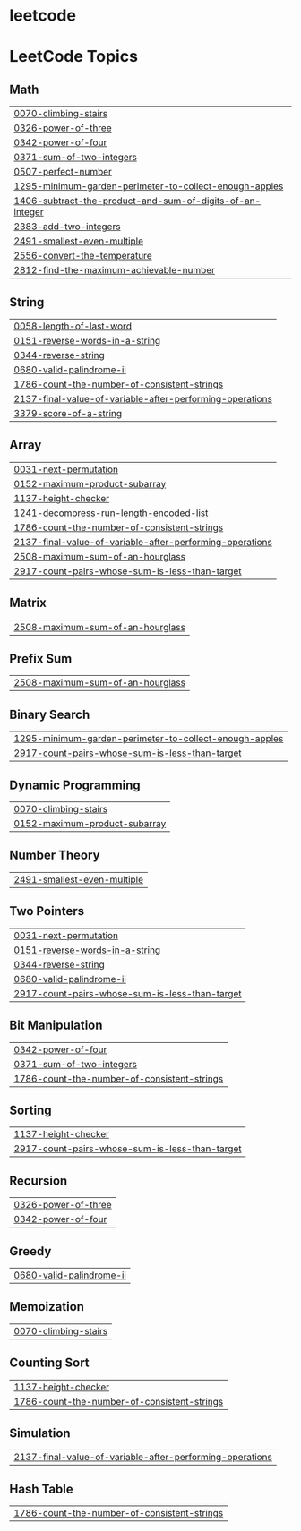 # leetcode
<!---LeetCode Topics Start-->
# LeetCode Topics
## Math
|  |
| ------- |
| [0070-climbing-stairs](https://github.com/Siyabojewar/leetcode/tree/master/0070-climbing-stairs) |
| [0326-power-of-three](https://github.com/Siyabojewar/leetcode/tree/master/0326-power-of-three) |
| [0342-power-of-four](https://github.com/Siyabojewar/leetcode/tree/master/0342-power-of-four) |
| [0371-sum-of-two-integers](https://github.com/Siyabojewar/leetcode/tree/master/0371-sum-of-two-integers) |
| [0507-perfect-number](https://github.com/Siyabojewar/leetcode/tree/master/0507-perfect-number) |
| [1295-minimum-garden-perimeter-to-collect-enough-apples](https://github.com/Siyabojewar/leetcode/tree/master/1295-minimum-garden-perimeter-to-collect-enough-apples) |
| [1406-subtract-the-product-and-sum-of-digits-of-an-integer](https://github.com/Siyabojewar/leetcode/tree/master/1406-subtract-the-product-and-sum-of-digits-of-an-integer) |
| [2383-add-two-integers](https://github.com/Siyabojewar/leetcode/tree/master/2383-add-two-integers) |
| [2491-smallest-even-multiple](https://github.com/Siyabojewar/leetcode/tree/master/2491-smallest-even-multiple) |
| [2556-convert-the-temperature](https://github.com/Siyabojewar/leetcode/tree/master/2556-convert-the-temperature) |
| [2812-find-the-maximum-achievable-number](https://github.com/Siyabojewar/leetcode/tree/master/2812-find-the-maximum-achievable-number) |
## String
|  |
| ------- |
| [0058-length-of-last-word](https://github.com/Siyabojewar/leetcode/tree/master/0058-length-of-last-word) |
| [0151-reverse-words-in-a-string](https://github.com/Siyabojewar/leetcode/tree/master/0151-reverse-words-in-a-string) |
| [0344-reverse-string](https://github.com/Siyabojewar/leetcode/tree/master/0344-reverse-string) |
| [0680-valid-palindrome-ii](https://github.com/Siyabojewar/leetcode/tree/master/0680-valid-palindrome-ii) |
| [1786-count-the-number-of-consistent-strings](https://github.com/Siyabojewar/leetcode/tree/master/1786-count-the-number-of-consistent-strings) |
| [2137-final-value-of-variable-after-performing-operations](https://github.com/Siyabojewar/leetcode/tree/master/2137-final-value-of-variable-after-performing-operations) |
| [3379-score-of-a-string](https://github.com/Siyabojewar/leetcode/tree/master/3379-score-of-a-string) |
## Array
|  |
| ------- |
| [0031-next-permutation](https://github.com/Siyabojewar/leetcode/tree/master/0031-next-permutation) |
| [0152-maximum-product-subarray](https://github.com/Siyabojewar/leetcode/tree/master/0152-maximum-product-subarray) |
| [1137-height-checker](https://github.com/Siyabojewar/leetcode/tree/master/1137-height-checker) |
| [1241-decompress-run-length-encoded-list](https://github.com/Siyabojewar/leetcode/tree/master/1241-decompress-run-length-encoded-list) |
| [1786-count-the-number-of-consistent-strings](https://github.com/Siyabojewar/leetcode/tree/master/1786-count-the-number-of-consistent-strings) |
| [2137-final-value-of-variable-after-performing-operations](https://github.com/Siyabojewar/leetcode/tree/master/2137-final-value-of-variable-after-performing-operations) |
| [2508-maximum-sum-of-an-hourglass](https://github.com/Siyabojewar/leetcode/tree/master/2508-maximum-sum-of-an-hourglass) |
| [2917-count-pairs-whose-sum-is-less-than-target](https://github.com/Siyabojewar/leetcode/tree/master/2917-count-pairs-whose-sum-is-less-than-target) |
## Matrix
|  |
| ------- |
| [2508-maximum-sum-of-an-hourglass](https://github.com/Siyabojewar/leetcode/tree/master/2508-maximum-sum-of-an-hourglass) |
## Prefix Sum
|  |
| ------- |
| [2508-maximum-sum-of-an-hourglass](https://github.com/Siyabojewar/leetcode/tree/master/2508-maximum-sum-of-an-hourglass) |
## Binary Search
|  |
| ------- |
| [1295-minimum-garden-perimeter-to-collect-enough-apples](https://github.com/Siyabojewar/leetcode/tree/master/1295-minimum-garden-perimeter-to-collect-enough-apples) |
| [2917-count-pairs-whose-sum-is-less-than-target](https://github.com/Siyabojewar/leetcode/tree/master/2917-count-pairs-whose-sum-is-less-than-target) |
## Dynamic Programming
|  |
| ------- |
| [0070-climbing-stairs](https://github.com/Siyabojewar/leetcode/tree/master/0070-climbing-stairs) |
| [0152-maximum-product-subarray](https://github.com/Siyabojewar/leetcode/tree/master/0152-maximum-product-subarray) |
## Number Theory
|  |
| ------- |
| [2491-smallest-even-multiple](https://github.com/Siyabojewar/leetcode/tree/master/2491-smallest-even-multiple) |
## Two Pointers
|  |
| ------- |
| [0031-next-permutation](https://github.com/Siyabojewar/leetcode/tree/master/0031-next-permutation) |
| [0151-reverse-words-in-a-string](https://github.com/Siyabojewar/leetcode/tree/master/0151-reverse-words-in-a-string) |
| [0344-reverse-string](https://github.com/Siyabojewar/leetcode/tree/master/0344-reverse-string) |
| [0680-valid-palindrome-ii](https://github.com/Siyabojewar/leetcode/tree/master/0680-valid-palindrome-ii) |
| [2917-count-pairs-whose-sum-is-less-than-target](https://github.com/Siyabojewar/leetcode/tree/master/2917-count-pairs-whose-sum-is-less-than-target) |
## Bit Manipulation
|  |
| ------- |
| [0342-power-of-four](https://github.com/Siyabojewar/leetcode/tree/master/0342-power-of-four) |
| [0371-sum-of-two-integers](https://github.com/Siyabojewar/leetcode/tree/master/0371-sum-of-two-integers) |
| [1786-count-the-number-of-consistent-strings](https://github.com/Siyabojewar/leetcode/tree/master/1786-count-the-number-of-consistent-strings) |
## Sorting
|  |
| ------- |
| [1137-height-checker](https://github.com/Siyabojewar/leetcode/tree/master/1137-height-checker) |
| [2917-count-pairs-whose-sum-is-less-than-target](https://github.com/Siyabojewar/leetcode/tree/master/2917-count-pairs-whose-sum-is-less-than-target) |
## Recursion
|  |
| ------- |
| [0326-power-of-three](https://github.com/Siyabojewar/leetcode/tree/master/0326-power-of-three) |
| [0342-power-of-four](https://github.com/Siyabojewar/leetcode/tree/master/0342-power-of-four) |
## Greedy
|  |
| ------- |
| [0680-valid-palindrome-ii](https://github.com/Siyabojewar/leetcode/tree/master/0680-valid-palindrome-ii) |
## Memoization
|  |
| ------- |
| [0070-climbing-stairs](https://github.com/Siyabojewar/leetcode/tree/master/0070-climbing-stairs) |
## Counting Sort
|  |
| ------- |
| [1137-height-checker](https://github.com/Siyabojewar/leetcode/tree/master/1137-height-checker) |
| [1786-count-the-number-of-consistent-strings](https://github.com/Siyabojewar/leetcode/tree/master/1786-count-the-number-of-consistent-strings) |
## Simulation
|  |
| ------- |
| [2137-final-value-of-variable-after-performing-operations](https://github.com/Siyabojewar/leetcode/tree/master/2137-final-value-of-variable-after-performing-operations) |
## Hash Table
|  |
| ------- |
| [1786-count-the-number-of-consistent-strings](https://github.com/Siyabojewar/leetcode/tree/master/1786-count-the-number-of-consistent-strings) |
<!---LeetCode Topics End-->
